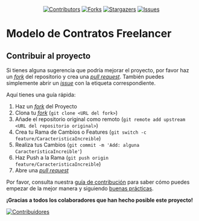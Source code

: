 <div align="center">

[![Contributors][contributors-shield]][contributors-url]
[![Forks][forks-shield]][forks-url]
[![Stargazers][stars-shield]][stars-url]
[![Issues][issues-shield]][issues-url]

</div>

# Modelo de Contratos Freelancer

## Contribuir al proyecto

Si tienes alguna sugerencia que podría mejorar el proyecto, por favor haz un [_fork_](https://github.com/MattEzekiel/contratos-freelancer/fork) del repositorio y crea una [_pull request_](https://github.com/MattEzekiel/contratos-freelancer/pulls). También puedes simplemente abrir un [_issue_](https://github.com/MattEzekiel/contratos-freelancer/issues) con la etiqueta correspondiente.

Aquí tienes una guía rápida:

1. Haz un [_fork_](https://github.com/MattEzekiel/contratos-freelancer/fork) del Proyecto
2. Clona tu [_fork_](https://github.com/MattEzekiel/contratos-freelancer/fork) (`git clone <URL del fork>`)
3. Añade el repositorio original como remoto (`git remote add upstream <URL del repositorio original>`)
4. Crea tu Rama de Cambios o Features (`git switch -c feature/CaracteristicaIncreible`)
5. Realiza tus Cambios (`git commit -m 'Add: alguna CaracterísticaIncreible'`)
6. Haz Push a la Rama (`git push origin feature/CaracteristicaIncreible`)
7. Abre una [_pull request_](https://github.com/MattEzekiel/contratos-freelancer/pulls)

Por favor, consulta nuestra [guía de contribución](https://github.com/MattEzekiel/contratos-freelancer/blob/master/CONTRIBUTING.md) para saber cómo puedes empezar de la mejor manera y siguiendo [buenas prácticas](https://github.com/MattEzekiel/contratos-freelancer/blob/main/CONTRIBUTING.md#buenas-prácticas-).

**¡Gracias a todos los colaboradores que han hecho posible este proyecto!**

[![Contribuidores](https://contrib.rocks/image?repo=MattEzekiel/contratos-freelancer)](https://github.com/MattEzekiel/contratos-freelancer/graphs/contributors)

[animations-badge]: https://img.shields.io/badge/@midudev/tailwind-animations-ff69b4?style=for-the-badge&logo=node.js&logoColor=white&color=blue
[contributors-shield]: https://img.shields.io/github/contributors/MattEzekiel/contratos-freelancer.svg?style=for-the-badge
[contributors-url]: https://github.com/MattEzekiel/contratos-freelancer/graphs/contributors
[forks-shield]: https://img.shields.io/github/forks/MattEzekiel/contratos-freelancer.svg?style=for-the-badge
[forks-url]: https://github.com/MattEzekiel/contratos-freelancer/network/members
[stars-shield]: https://img.shields.io/github/stars/MattEzekiel/contratos-freelancer.svg?style=for-the-badge
[stars-url]: https://github.com/MattEzekiel/contratos-freelancer/stargazers
[issues-shield]: https://img.shields.io/github/issues/MattEzekiel/contratos-freelancer.svg?style=for-the-badge
[issues-url]: https://github.com/MattEzekiel/contratos-freelancer/issues
